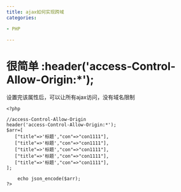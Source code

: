 ```yaml
---
title: ajax如何实现跨域
categories: 

- PHP

---
```


# 很简单 :**header('access-Control-Allow-Origin:*');**
设置完该属性后，可以让所有ajax访问，没有域名限制
```
<?php

//access-Control-Allow-Origin
header('access-Control-Allow-Origin:*');
$arr=[
   ["title"=>'标题',"con"=>"con1111"],
   ["title"=>'标题',"con"=>"con1111"],
   ["title"=>'标题',"con"=>"con1111"],
   ["title"=>'标题',"con"=>"con1111"],
   ["title"=>'标题',"con"=>"con1111"],
];
    
    echo json_encode($arr);
?>
```
